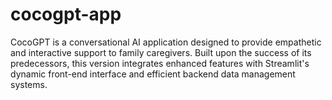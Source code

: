 # cocogpt-app
CocoGPT is a conversational AI application designed to provide empathetic and interactive support to family caregivers. Built upon the success of its predecessors, this version integrates enhanced features with Streamlit's dynamic front-end interface and efficient backend data management systems.
